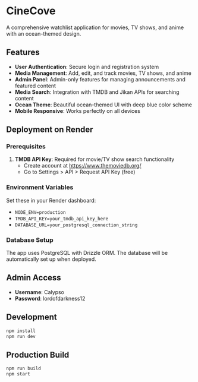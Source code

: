 # CineCove

A comprehensive watchlist application for movies, TV shows, and anime with an ocean-themed design.

## Features

- **User Authentication**: Secure login and registration system
- **Media Management**: Add, edit, and track movies, TV shows, and anime
- **Admin Panel**: Admin-only features for managing announcements and featured content
- **Media Search**: Integration with TMDB and Jikan APIs for searching content
- **Ocean Theme**: Beautiful ocean-themed UI with deep blue color scheme
- **Mobile Responsive**: Works perfectly on all devices

## Deployment on Render

### Prerequisites

1. **TMDB API Key**: Required for movie/TV show search functionality
   - Create account at https://www.themoviedb.org/
   - Go to Settings > API > Request API Key (free)

### Environment Variables

Set these in your Render dashboard:

- `NODE_ENV=production`
- `TMDB_API_KEY=your_tmdb_api_key_here`
- `DATABASE_URL=your_postgresql_connection_string`

### Database Setup

The app uses PostgreSQL with Drizzle ORM. The database will be automatically set up when deployed.

## Admin Access

- **Username**: Calypso
- **Password**: lordofdarkness12

## Development

```bash
npm install
npm run dev
```

## Production Build

```bash
npm run build
npm start
```
